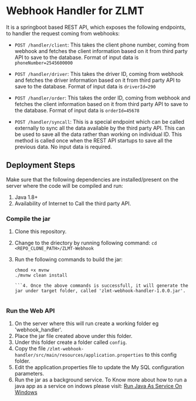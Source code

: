 # Webhook Handler for ZLMT

It is a springboot based REST API, which exposes the following endpoints, to handler the request coming from webhooks:

- `POST /handler/client`: This takes the client phone number, coming from webhook and fetches the client information based on it from third party API to save to the database. Format of input data is `phoneNumber=2545600000`

- `POST /handler/driver`: This takes the driver ID, coming from webhook and fetches the driver information based on it from third party API to save to the database. Format of input data is `driverId=290`

- `POST /handler/order`: This takes the order ID, coming from webhook and fetches the client information based on it from third party API to save to the database. Format of input data is `orderId=45678`

- `POST /handler/syncall`: This is a special endpoint which can be called externally to sync all the data available by the third party API. This can be used to save all the data rather than working on individual ID. This method is called once when the REST API startups to save all the previous data. No input data is required.

## Deployment Steps

Make sure that the following dependencies are installed/present on the server where the code will be compiled and run:

1. Java 1.8+
2. Availability of Internet to Call the third party API.

### Compile the jar

1. Clone this repository.

2. Change to the driectory by running following command:
	`cd <REPO_CLONE_PATH>/ZLMT-Webhook`

3. Run the following commands to build the jar:
	```
	chmod +x mvnw
	./mvnw clean install
		
	```4. Once the above commands is successfull, it will generate the jar under target folder, called 'zlmt-webhook-handler-1.0.0.jar'.


### Run the Web API

1. On the server where this will run create a working folder eg 'webhook_handler'.
2. Place the jar file created above under this folder.
2. Under this folder create a folder called `config`.
3. Copy the file `/zlmt-webhook-handler/src/main/resources/application.properties` to this config folder.
4. Edit the application.properties file to update the My SQL configuration parameters.
5. Run the jar as a background service. To Know more about how to run a java app as a service on indows please visit: [Run Java As Service On Windows](https://www.baeldung.com/spring-boot-app-as-a-service#1-windows-service-wrapper)

  





